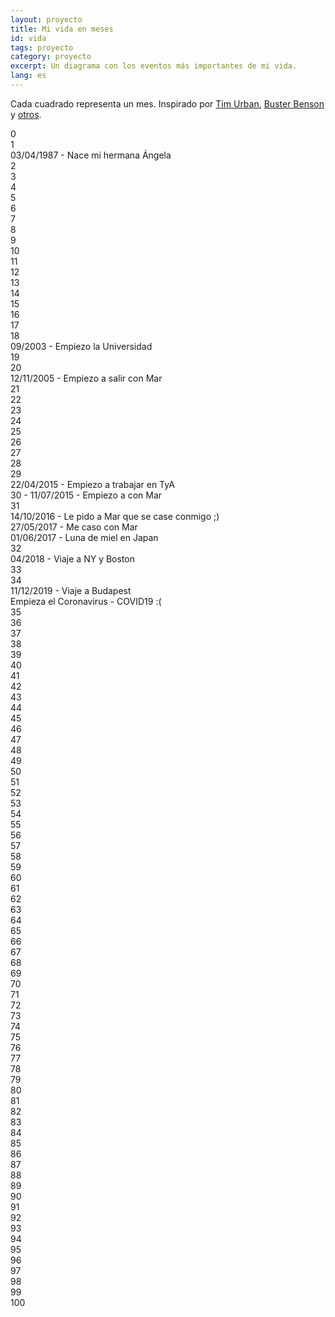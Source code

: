 ```yaml
---
layout: proyecto
title: Mi vida en meses
id: vida
tags: proyecto
category: proyecto
excerpt: Un diagrama con los eventos más importantes de mi vida.
lang: es
---
```


Cada cuadrado representa un mes.
Inspirado por <a href="https://waitbutwhy.com/2014/05/life-weeks.html">Tim Urban</a>, <a href="http://busterbenson.com">Buster Benson</a> y <a href="https://labs.coruscantconsulting.co.uk/life/weeks/">otros</a>.

<div class="vidagrid">
<div class="sq alive" title="07/1985">0</div>
<div class="sq alive" title="08/1985"></div>
<div class="sq alive" title="09/1985"></div>
<div class="sq alive" title="10/1985"></div>
<div class="sq alive" title="11/1985"></div>
<div class="sq alive" title="12/1985"></div>
<div class="sq alive" title="01/1986"></div>
<div class="sq alive" title="02/1986"></div>
<div class="sq alive" title="03/1986"></div>
<div class="sq alive" title="04/1986"></div>
<div class="sq alive" title="05/1986"></div>
<div class="sq alive" title="06/1986"></div>
<div class="sq alive" title="07/1986">1</div>
<div class="sq alive" title="08/1986"></div>
<div class="sq alive" title="09/1986"></div>
<div class="sq alive" title="10/1986"></div>
<div class="sq alive" title="11/1986"></div>
<div class="sq alive" title="12/1986"></div>
<div class="sq alive" title="01/1987"></div>
<div class="sq alive" title="02/1987"></div>
<div class="sq alive" title="03/1987"></div>
<div class="sq alive familia tooltip" title="04/1987"><span class="tooltiptext">03/04/1987 - Nace mi hermana Ángela</span></div>
<div class="sq alive" title="05/1987"></div>
<div class="sq alive" title="06/1987"></div>
<div class="sq alive" title="07/1987">2</div>
<div class="sq alive" title="08/1987"></div>
<div class="sq alive" title="09/1987"></div>
<div class="sq alive" title="10/1987"></div>
<div class="sq alive" title="11/1987"></div>
<div class="sq alive" title="12/1987"></div>
<div class="sq alive" title="01/1988"></div>
<div class="sq alive" title="02/1988"></div>
<div class="sq alive" title="03/1988"></div>
<div class="sq alive" title="04/1988"></div>
<div class="sq alive" title="05/1988"></div>
<div class="sq alive" title="06/1988"></div>
<div class="sq alive" title="07/1988">3</div>
<div class="sq alive" title="08/1988"></div>
<div class="sq alive" title="09/1988"></div>
<div class="sq alive" title="10/1988"></div>
<div class="sq alive" title="11/1988"></div>
<div class="sq alive" title="12/1988"></div>
<div class="sq alive" title="01/1989"></div>
<div class="sq alive" title="02/1989"></div>
<div class="sq alive" title="03/1989"></div>
<div class="sq alive" title="04/1989"></div>
<div class="sq alive" title="05/1989"></div>
<div class="sq alive" title="06/1989"></div>
<div class="sq alive " title="07/1989">4</div>
<div class="sq alive" title="08/1989"></div>
<div class="sq alive" title="09/1989"></div>
<div class="sq alive" title="10/1989"></div>
<div class="sq alive" title="11/1989"></div>
<div class="sq alive" title="12/1989"></div>
<div class="sq alive" title="01/1990"></div>
<div class="sq alive" title="02/1990"></div>
<div class="sq alive" title="03/1990"></div>
<div class="sq alive" title="04/1990"></div>
<div class="sq alive" title="05/1990"></div>
<div class="sq alive" title="06/1990"></div>
<div class="sq alive " title="07/1990">5</div>
<div class="sq alive" title="08/1990"></div>
<div class="sq alive" title="09/1990"></div>
<div class="sq alive" title="10/1990"></div>
<div class="sq alive" title="11/1990"></div>
<div class="sq alive" title="12/1990"></div>
<div class="sq alive" title="01/1991"></div>
<div class="sq alive" title="02/1991"></div>
<div class="sq alive" title="03/1991"></div>
<div class="sq alive" title="04/1991"></div>
<div class="sq alive" title="05/1991"></div>
<div class="sq alive" title="06/1991"></div>
<div class="sq alive" title="07/1991">6</div>
<div class="sq alive" title="08/1991"></div>
<div class="sq alive" title="09/1991"></div>
<div class="sq alive" title="10/1991"></div>
<div class="sq alive" title="11/1991"></div>
<div class="sq alive" title="12/1991"></div>
<div class="sq alive" title="01/1992"></div>
<div class="sq alive" title="02/1992"></div>
<div class="sq alive" title="03/1992"></div>
<div class="sq alive" title="04/1992"></div>
<div class="sq alive" title="05/1992"></div>
<div class="sq alive" title="06/1992"></div>
<div class="sq alive" title="07/1992">7</div>
<div class="sq alive" title="08/1992"></div>
<div class="sq alive" title="09/1992"></div>
<div class="sq alive" title="10/1992"></div>
<div class="sq alive" title="11/1992"></div>
<div class="sq alive" title="12/1992"></div>
<div class="sq alive" title="01/1993"></div>
<div class="sq alive" title="02/1993"></div>
<div class="sq alive" title="03/1993"></div>
<div class="sq alive" title="04/1993"></div>
<div class="sq alive" title="05/1993"></div>
<div class="sq alive" title="06/1993"></div>
<div class="sq alive" title="07/1993">8</div>
<div class="sq alive" title="08/1993"></div>
<div class="sq alive" title="09/1993"></div>
<div class="sq alive" title="10/1993"></div>
<div class="sq alive" title="11/1993"></div>
<div class="sq alive" title="12/1993"></div>
<div class="sq alive" title="01/1994"></div>
<div class="sq alive" title="02/1994"></div>
<div class="sq alive" title="03/1994"></div>
<div class="sq alive" title="04/1994"></div>
<div class="sq alive" title="05/1994"></div>
<div class="sq alive" title="06/1994"></div>
<div class="sq alive" title="07/1994">9</div>
<div class="sq alive" title="08/1994"></div>
<div class="sq alive" title="09/1994"></div>
<div class="sq alive" title="10/1994"></div>
<div class="sq alive" title="11/1994"></div>
<div class="sq alive" title="12/1994"></div>
<div class="sq alive" title="01/1995"></div>
<div class="sq alive" title="02/1995"></div>
<div class="sq alive" title="03/1995"></div>
<div class="sq alive" title="04/1995"></div>
<div class="sq alive" title="05/1995"></div>
<div class="sq alive" title="06/1995"></div>
<div class="sq alive" title="07/1995">10</div>
<div class="sq alive" title="08/1995"></div>
<div class="sq alive" title="09/1995"></div>
<div class="sq alive" title="10/1995"></div>
<div class="sq alive" title="11/1995"></div>
<div class="sq alive" title="12/1995"></div>
<div class="sq alive" title="01/1996"></div>
<div class="sq alive" title="02/1996"></div>
<div class="sq alive" title="03/1996"></div>
<div class="sq alive" title="04/1996"></div>
<div class="sq alive" title="05/1996"></div>
<div class="sq alive" title="06/1996"></div>
<div class="sq alive" title="07/1996">11</div>
<div class="sq alive" title="08/1996"></div>
<div class="sq alive" title="09/1996"></div>
<div class="sq alive" title="10/1996"></div>
<div class="sq alive" title="11/1996"></div>
<div class="sq alive" title="12/1996"></div>
<div class="sq alive" title="01/1997"></div>
<div class="sq alive" title="02/1997"></div>
<div class="sq alive" title="03/1997"></div>
<div class="sq alive" title="04/1997"></div>
<div class="sq alive" title="05/1997"></div>
<div class="sq alive" title="06/1997"></div>
<div class="sq alive" title="07/1997">12</div>
<div class="sq alive" title="08/1997"></div>
<div class="sq alive" title="09/1997"></div>
<div class="sq alive" title="10/1997"></div>
<div class="sq alive" title="11/1997"></div>
<div class="sq alive" title="12/1997"></div>
<div class="sq alive" title="01/1998"></div>
<div class="sq alive" title="02/1998"></div>
<div class="sq alive" title="03/1998"></div>
<div class="sq alive" title="04/1998"></div>
<div class="sq alive" title="05/1998"></div>
<div class="sq alive" title="06/1998"></div>
<div class="sq alive " title="07/1998">13</div>
<div class="sq alive" title="08/1998"></div>
<div class="sq alive" title="09/1998"></div>
<div class="sq alive" title="10/1998"></div>
<div class="sq alive" title="11/1998"></div>
<div class="sq alive" title="12/1998"></div>
<div class="sq alive" title="01/1999"></div>
<div class="sq alive" title="02/1999"></div>
<div class="sq alive" title="03/1999"></div>
<div class="sq alive" title="04/1999"></div>
<div class="sq alive" title="05/1999"></div>
<div class="sq alive" title="06/1999"></div>
<div class="sq alive" title="07/1999">14</div>
<div class="sq alive" title="08/1999"></div>
<div class="sq alive" title="09/1999"></div>
<div class="sq alive" title="10/1999"></div>
<div class="sq alive" title="11/1999"></div>
<div class="sq alive" title="12/1999"></div>
<div class="sq alive" title="01/2000"></div>
<div class="sq alive" title="02/2000"></div>
<div class="sq alive" title="03/2000"></div>
<div class="sq alive" title="04/2000"></div>
<div class="sq alive" title="05/2000"></div>
<div class="sq alive" title="06/2000"></div>
<div class="sq alive" title="07/2000">15</div>
<div class="sq alive" title="08/2000"></div>
<div class="sq alive" title="09/2000"></div>
<div class="sq alive" title="10/2000"></div>
<div class="sq alive" title="11/2000"></div>
<div class="sq alive" title="12/2000"></div>
<div class="sq alive" title="01/2001"></div>
<div class="sq alive" title="02/2001"></div>
<div class="sq alive" title="03/2001"></div>
<div class="sq alive" title="04/2001"></div>
<div class="sq alive" title="05/2001"></div>
<div class="sq alive" title="06/2001"></div>
<div class="sq alive" title="07/2001">16</div>
<div class="sq alive" title="08/2001"></div>
<div class="sq alive" title="09/2001"></div>
<div class="sq alive" title="10/2001"></div>
<div class="sq alive" title="11/2001"></div>
<div class="sq alive" title="12/2001"></div>
<div class="sq alive" title="01/2002"></div>
<div class="sq alive" title="02/2002"></div>
<div class="sq alive" title="03/2002"></div>
<div class="sq alive" title="04/2002"></div>
<div class="sq alive" title="05/2002"></div>
<div class="sq alive" title="06/2002"></div>
<div class="sq alive" title="07/2002">17</div>
<div class="sq alive" title="07/2002"></div>
<div class="sq alive" title="09/2002"></div>
<div class="sq alive" title="10/2002"></div>
<div class="sq alive" title="11/2002"></div>
<div class="sq alive" title="12/2002"></div>
<div class="sq alive" title="01/2003"></div>
<div class="sq alive" title="02/2003"></div>
<div class="sq alive" title="03/2003"></div>
<div class="sq alive" title="04/2003"></div>
<div class="sq alive" title="05/2003"></div>
<div class="sq alive" title="06/2003"></div>
<div class="sq alive" title="07/2003">18</div>
<div class="sq alive" title="08/2003"></div>
<div class="sq alive trabajo tooltip" title="09/2003"><span class="tooltiptext">09/2003 - Empiezo la Universidad</span></div>
<div class="sq alive" title=""></div>
<div class="sq alive" title="11/2003"></div>
<div class="sq alive" title="12/2003"></div>
<div class="sq alive" title="01/2004"></div>
<div class="sq alive" title="02/2004"></div>
<div class="sq alive" title="03/2004"></div>
<div class="sq alive" title="04/2004"></div>
<div class="sq alive" title="05/2004"></div>
<div class="sq alive" title="06/2004"></div>
<div class="sq alive " title="07/2004">19</div>
<div class="sq alive" title="08/2004"></div>
<div class="sq alive" title="09/2004"></div>
<div class="sq alive" title="10/2004"></div>
<div class="sq alive" title="11/2004"></div>
<div class="sq alive" title="12/2004"></div>
<div class="sq alive" title="01/2005"></div>
<div class="sq alive" title="02/2005"></div>
<div class="sq alive" title="03/2005"></div>
<div class="sq alive" title="04/2005"></div>
<div class="sq alive" title="05/2005"></div>
<div class="sq alive" title="06/2005"></div>
<div class="sq alive " title="07/2005">20</div>
<div class="sq alive" title="08/2005"></div>
<div class="sq alive" title="09/2005"></div>
<div class="sq alive" title="10/2005"></div>
<div class="sq alive tooltip mar" title="11/2005"><span class="tooltiptext">12/11/2005 - Empiezo a salir con Mar</span></div>
<div class="sq alive" title="12/2005"></div>
<div class="sq alive" title="01/2006"></div>
<div class="sq alive" title="02/2006"></div>
<div class="sq alive" title="03/2006"></div>
<div class="sq alive" title="04/2006"></div>
<div class="sq alive" title="05/2006"></div>
<div class="sq alive" title="06/2006"></div>
<div class="sq alive " title="07/2006">21</div>
<div class="sq alive" title="08/2006"></div>
<div class="sq alive" title="09/2006"></div>
<div class="sq alive" title="10/2006"></div>
<div class="sq alive" title="11/2006"></div>
<div class="sq alive" title="12/2006"></div>
<div class="sq alive" title="01/2007"></div>
<div class="sq alive" title="02/2007"></div>
<div class="sq alive" title="03/2007"></div>
<div class="sq alive" title="04/2007"></div>
<div class="sq alive" title="05/2007"></div>
<div class="sq alive" title="06/2007"></div>
<div class="sq alive " title="07/2007">22</div>
<div class="sq alive" title="08/2007"></div>
<div class="sq alive" title=""></div>
<div class="sq alive" title=""></div>
<div class="sq alive" title=""></div>
<div class="sq alive" title=""></div>
<div class="sq alive" title=""></div>
<div class="sq alive" title=""></div>
<div class="sq alive" title=""></div>
<div class="sq alive" title=""></div>
<div class="sq alive" title=""></div>
<div class="sq alive" title=""></div>
<div class="sq alive " title="07/2008">23</div>
<div class="sq alive" title="07/2008"></div>
<div class="sq alive" title=""></div>
<div class="sq alive" title=""></div>
<div class="sq alive" title=""></div>
<div class="sq alive" title=""></div>
<div class="sq alive" title=""></div>
<div class="sq alive" title=""></div>
<div class="sq alive" title=""></div>
<div class="sq alive" title=""></div>
<div class="sq alive" title=""></div>
<div class="sq alive" title=""></div>
<div class="sq alive " title="07/2009">24</div>
<div class="sq alive" title="07/2009"></div>
<div class="sq alive" title=""></div>
<div class="sq alive" title=""></div>
<div class="sq alive" title=""></div>
<div class="sq alive" title=""></div>
<div class="sq alive" title=""></div>
<div class="sq alive" title=""></div>
<div class="sq alive" title=""></div>
<div class="sq alive" title=""></div>
<div class="sq alive" title=""></div>
<div class="sq alive" title=""></div>
<div class="sq alive " title="">25</div>
<div class="sq alive" title="07/2010"></div>
<div class="sq alive" title=""></div>
<div class="sq alive" title=""></div>
<div class="sq alive" title=""></div>
<div class="sq alive" title=""></div>
<div class="sq alive" title=""></div>
<div class="sq alive" title=""></div>
<div class="sq alive" title=""></div>
<div class="sq alive" title=""></div>
<div class="sq alive" title=""></div>
<div class="sq alive" title=""></div>
<div class="sq alive " title="">26</div>
<div class="sq alive" title="07/2011"></div>
<div class="sq alive" title=""></div>
<div class="sq alive" title=""></div>
<div class="sq alive" title=""></div>
<div class="sq alive" title=""></div>
<div class="sq alive" title=""></div>
<div class="sq alive" title=""></div>
<div class="sq alive" title=""></div>
<div class="sq alive" title=""></div>
<div class="sq alive" title=""></div>
<div class="sq alive" title=""></div>
<div class="sq alive " title="">27</div>
<div class="sq alive" title="07/2012"></div>
<div class="sq alive" title=""></div>
<div class="sq alive" title=""></div>
<div class="sq alive" title=""></div>
<div class="sq alive" title=""></div>
<div class="sq alive" title=""></div>
<div class="sq alive" title=""></div>
<div class="sq alive" title=""></div>
<div class="sq alive" title=""></div>
<div class="sq alive" title=""></div>
<div class="sq alive" title=""></div>
<div class="sq alive " title="">28</div>
<div class="sq alive" title="07/2013"></div>
<div class="sq alive" title="08/2013"></div>
<div class="sq alive" title="09/2013"></div>
<div class="sq alive" title="10/2013"></div>
<div class="sq alive" title="11/2013"></div>
<div class="sq alive" title="12/2013"></div>
<div class="sq alive" title="01/2014"></div>
<div class="sq alive" title="02/2014"></div>
<div class="sq alive" title="03/2014"></div>
<div class="sq alive" title="05/2014"></div>
<div class="sq alive" title="06/2014"></div>
<div class="sq alive " title="07/2014">29</div>
<div class="sq alive" title="08/2014"></div>
<div class="sq alive" title="09/2014"></div>
<div class="sq alive" title="10/2014"></div>
<div class="sq alive" title="11/2014"></div>
<div class="sq alive" title="12/2014"></div>
<div class="sq alive" title="01/2015"></div>
<div class="sq alive" title="02/2015"></div>
<div class="sq alive" title="03/2015"></div>
<div class="sq alive trabajo tooltip" title="04/2015"><span class="tooltiptext">22/04/2015 - Empiezo a trabajar en TyA</span></div>
<div class="sq alive" title="05/2015"></div>
<div class="sq alive" title="06/2015"></div>
<div class="sq alive casa tooltip" title="07/2015">30 - <span class="tooltiptext">11/07/2015 - Empiezo a con Mar</span></div>
<div class="sq alive" title="08/2015"></div>
<div class="sq alive" title="09/2015"></div>
<div class="sq alive" title="10/2015"></div>
<div class="sq alive" title="11/2015"></div>
<div class="sq alive" title="12/2015"></div>
<div class="sq alive" title="01/2016"></div>
<div class="sq alive" title="02/2016"></div>
<div class="sq alive" title="03/2016"></div>
<div class="sq alive " title="04/2016"></div>
<div class="sq alive" title="05/2016"></div>
<div class="sq alive" title="06/2016"></div>
<div class="sq alive" title="07/2016">31</div>
<div class="sq alive" title="08/2016"></div>
<div class="sq alive" title="09/2016"></div>
<div class="sq alive mar tooltip" title="10/2016"><span class="tooltiptext">14/10/2016 - Le pido a Mar que se case conmigo ;)</span></div>
<div class="sq alive" title="11/2016"></div>
<div class="sq alive" title="12/2016"></div>
<div class="sq alive" title="01/2017"></div>
<div class="sq alive" title="02/2017"></div>
<div class="sq alive" title="03/2017"></div>
<div class="sq alive" title="04/2017"></div>
<div class="sq alive mar tooltip" title="05/2017"><span class="tooltiptext">27/05/2017 - Me caso con Mar</span></div>
<div class="sq alive viaje tooltip" title="06/2017"><span class="tooltiptext">01/06/2017 - Luna de miel en Japan</span></div>
<div class="sq alive" title="07/2017">32</div>
<div class="sq alive" title="08/2017"></div>
<div class="sq alive" title="09/2017"></div>
<div class="sq alive" title="10/2017"></div>
<div class="sq alive" title="11/2017"></div>
<div class="sq alive" title="12/2017"></div>
<div class="sq alive" title="01/2018"></div>
<div class="sq alive" title="02/2018"></div>
<div class="sq alive" title="03/2018"></div>
<div class="sq alive viaje tooltip" title="04/2018"><span class="tooltiptext">04/2018 - Viaje a NY y Boston</span></div>
<div class="sq alive" title="05/2018"></div>
<div class="sq alive" title="06/2018"></div>
<div class="sq alive " title="07/2018">33</div>
<div class="sq alive" title="08/2018"></div>
<div class="sq alive" title="09/2018"></div>
<div class="sq alive" title="10/2018"></div>
<div class="sq alive" title="11/2018"></div>
<div class="sq alive" title="12/2018"></div>
<div class="sq alive" title="01/2019"></div>
<div class="sq alive" title="02/2019"></div>
<div class="sq alive" title="03/2019"></div>
<div class="sq alive" title="04/2019"></div>
<div class="sq alive" title="05/2019"></div>
<div class="sq alive" title="06/2019"></div>
<div class="sq alive" title="07/2019">34</div>
<div class="sq alive" title="08/2019"></div>
<div class="sq alive" title="09/2019"></div>
<div class="sq alive" title="10/2019"></div>
<div class="sq alive" title="11/2019"></div>
<div class="sq alive viaje" title="12/2019">11/12/2019 - Viaje a Budapest</div>
<div class="sq alive" title="01/2020"></div>
<div class="sq alive" title="02/2020">Empieza el Coronavirus - COVID19 :(</div>
<div class="sq alive" title="03/2020"> </div>
<div class="sq alive" title="04/2020"></div>
<div class="sq alive" title="05/2020"></div>
<div class="sq alive" title="06/2020"></div>
<div class="sq alive" title="07/2020">35</div>
<div class="sq alive" title="08/2020"></div>
<div class="sq alive" title="09/2020"></div>
<div class="sq alive" title="10/2020"></div>
<div class="sq " title="11/2020"></div>
<div class="sq " title="12/2020"></div>
<div class="sq " title="01/2021"></div>
<div class="sq " title="02/2021"></div>
<div class="sq " title="03/2021"></div>
<div class="sq " title=""></div>
<div class="sq " title=""></div>
<div class="sq " title=""></div>
<div class="sq " title="">36</div>
<div class="sq " title=""></div>
<div class="sq " title=""></div>
<div class="sq " title=""></div>
<div class="sq " title=""></div>
<div class="sq " title=""></div>
<div class="sq " title=""></div>
<div class="sq " title=""></div>
<div class="sq " title=""></div>
<div class="sq " title=""></div>
<div class="sq " title=""></div>
<div class="sq " title=""></div>
<div class="sq " title="">37</div>
<div class="sq " title=""></div>
<div class="sq " title=""></div>
<div class="sq " title=""></div>
<div class="sq " title=""></div>
<div class="sq " title=""></div>
<div class="sq " title=""></div>
<div class="sq " title=""></div>
<div class="sq " title=""></div>
<div class="sq " title=""></div>
<div class="sq " title=""></div>
<div class="sq " title=""></div>
<div class="sq " title="">38</div>
<div class="sq " title=""></div>
<div class="sq " title=""></div>
<div class="sq " title=""></div>
<div class="sq " title=""></div>
<div class="sq " title=""></div>
<div class="sq " title=""></div>
<div class="sq " title=""></div>
<div class="sq " title=""></div>
<div class="sq " title=""></div>
<div class="sq " title=""></div>
<div class="sq " title=""></div>
<div class="sq " title="">39</div>
<div class="sq " title=""></div>
<div class="sq " title=""></div>
<div class="sq " title=""></div>
<div class="sq " title=""></div>
<div class="sq " title=""></div>
<div class="sq " title=""></div>
<div class="sq " title=""></div>
<div class="sq " title=""></div>
<div class="sq " title=""></div>
<div class="sq " title=""></div>
<div class="sq " title=""></div>
<div class="sq " title="">40</div>
<div class="sq " title=""></div>
<div class="sq " title=""></div>
<div class="sq " title=""></div>
<div class="sq " title=""></div>
<div class="sq " title=""></div>
<div class="sq " title=""></div>
<div class="sq " title=""></div>
<div class="sq " title=""></div>
<div class="sq " title=""></div>
<div class="sq " title=""></div>
<div class="sq " title=""></div>
<div class="sq " title="">41</div>
<div class="sq " title=""></div>
<div class="sq " title=""></div>
<div class="sq " title=""></div>
<div class="sq " title=""></div>
<div class="sq " title=""></div>
<div class="sq " title=""></div>
<div class="sq " title=""></div>
<div class="sq " title=""></div>
<div class="sq " title=""></div>
<div class="sq " title=""></div>
<div class="sq " title=""></div>
<div class="sq " title="">42</div>
<div class="sq " title=""></div>
<div class="sq " title=""></div>
<div class="sq " title=""></div>
<div class="sq " title=""></div>
<div class="sq " title=""></div>
<div class="sq " title=""></div>
<div class="sq " title=""></div>
<div class="sq " title=""></div>
<div class="sq " title=""></div>
<div class="sq " title=""></div>
<div class="sq " title=""></div>
<div class="sq " title="">43</div>
<div class="sq " title=""></div>
<div class="sq " title=""></div>
<div class="sq " title=""></div>
<div class="sq " title=""></div>
<div class="sq " title=""></div>
<div class="sq " title=""></div>
<div class="sq " title=""></div>
<div class="sq " title=""></div>
<div class="sq " title=""></div>
<div class="sq " title=""></div>
<div class="sq " title=""></div>
<div class="sq " title="">44</div>
<div class="sq " title=""></div>
<div class="sq " title=""></div>
<div class="sq " title=""></div>
<div class="sq " title=""></div>
<div class="sq " title=""></div>
<div class="sq " title=""></div>
<div class="sq " title=""></div>
<div class="sq " title=""></div>
<div class="sq " title=""></div>
<div class="sq " title=""></div>
<div class="sq " title=""></div>
<div class="sq " title="">45</div>
<div class="sq " title=""></div>
<div class="sq " title=""></div>
<div class="sq " title=""></div>
<div class="sq " title=""></div>
<div class="sq " title=""></div>
<div class="sq " title=""></div>
<div class="sq " title=""></div>
<div class="sq " title=""></div>
<div class="sq " title=""></div>
<div class="sq " title=""></div>
<div class="sq " title=""></div>
<div class="sq " title="">46</div>
<div class="sq " title=""></div>
<div class="sq " title=""></div>
<div class="sq " title=""></div>
<div class="sq " title=""></div>
<div class="sq " title=""></div>
<div class="sq " title=""></div>
<div class="sq " title=""></div>
<div class="sq " title=""></div>
<div class="sq " title=""></div>
<div class="sq " title=""></div>
<div class="sq " title=""></div>
<div class="sq " title="">47</div>
<div class="sq " title=""></div>
<div class="sq " title=""></div>
<div class="sq " title=""></div>
<div class="sq " title=""></div>
<div class="sq " title=""></div>
<div class="sq " title=""></div>
<div class="sq " title=""></div>
<div class="sq " title=""></div>
<div class="sq " title=""></div>
<div class="sq " title=""></div>
<div class="sq " title=""></div>
<div class="sq " title="">48</div>
<div class="sq " title=""></div>
<div class="sq " title=""></div>
<div class="sq " title=""></div>
<div class="sq " title=""></div>
<div class="sq " title=""></div>
<div class="sq " title=""></div>
<div class="sq " title=""></div>
<div class="sq " title=""></div>
<div class="sq " title=""></div>
<div class="sq " title=""></div>
<div class="sq " title=""></div>
<div class="sq " title="">49</div>
<div class="sq " title=""></div>
<div class="sq " title=""></div>
<div class="sq " title=""></div>
<div class="sq " title=""></div>
<div class="sq " title=""></div>
<div class="sq " title=""></div>
<div class="sq " title=""></div>
<div class="sq " title=""></div>
<div class="sq " title=""></div>
<div class="sq " title=""></div>
<div class="sq " title=""></div>
<div class="sq " title="">50</div>
<div class="sq " title=""></div>
<div class="sq " title=""></div>
<div class="sq " title=""></div>
<div class="sq " title=""></div>
<div class="sq " title=""></div>
<div class="sq " title=""></div>
<div class="sq " title=""></div>
<div class="sq " title=""></div>
<div class="sq " title=""></div>
<div class="sq " title=""></div>
<div class="sq " title=""></div>
<div class="sq " title="">51</div>
<div class="sq " title=""></div>
<div class="sq " title=""></div>
<div class="sq " title=""></div>
<div class="sq " title=""></div>
<div class="sq " title=""></div>
<div class="sq " title=""></div>
<div class="sq " title=""></div>
<div class="sq " title=""></div>
<div class="sq " title=""></div>
<div class="sq " title=""></div>
<div class="sq " title=""></div>
<div class="sq " title="">52</div>
<div class="sq " title=""></div>
<div class="sq " title=""></div>
<div class="sq " title=""></div>
<div class="sq " title=""></div>
<div class="sq " title=""></div>
<div class="sq " title=""></div>
<div class="sq " title=""></div>
<div class="sq " title=""></div>
<div class="sq " title=""></div>
<div class="sq " title=""></div>
<div class="sq " title=""></div>
<div class="sq " title="">53</div>
<div class="sq " title=""></div>
<div class="sq " title=""></div>
<div class="sq " title=""></div>
<div class="sq " title=""></div>
<div class="sq " title=""></div>
<div class="sq " title=""></div>
<div class="sq " title=""></div>
<div class="sq " title=""></div>
<div class="sq " title=""></div>
<div class="sq " title=""></div>
<div class="sq " title=""></div>
<div class="sq " title="">54</div>
<div class="sq " title=""></div>
<div class="sq " title=""></div>
<div class="sq " title=""></div>
<div class="sq " title=""></div>
<div class="sq " title=""></div>
<div class="sq " title=""></div>
<div class="sq " title=""></div>
<div class="sq " title=""></div>
<div class="sq " title=""></div>
<div class="sq " title=""></div>
<div class="sq " title=""></div>
<div class="sq " title="">55</div>
<div class="sq " title=""></div>
<div class="sq " title=""></div>
<div class="sq " title=""></div>
<div class="sq " title=""></div>
<div class="sq " title=""></div>
<div class="sq " title=""></div>
<div class="sq " title=""></div>
<div class="sq " title=""></div>
<div class="sq " title=""></div>
<div class="sq " title=""></div>
<div class="sq " title=""></div>
<div class="sq " title="">56</div>
<div class="sq " title=""></div>
<div class="sq " title=""></div>
<div class="sq " title=""></div>
<div class="sq " title=""></div>
<div class="sq " title=""></div>
<div class="sq " title=""></div>
<div class="sq " title=""></div>
<div class="sq " title=""></div>
<div class="sq " title=""></div>
<div class="sq " title=""></div>
<div class="sq " title=""></div>
<div class="sq " title="">57</div>
<div class="sq " title=""></div>
<div class="sq " title=""></div>
<div class="sq " title=""></div>
<div class="sq " title=""></div>
<div class="sq " title=""></div>
<div class="sq " title=""></div>
<div class="sq " title=""></div>
<div class="sq " title=""></div>
<div class="sq " title=""></div>
<div class="sq " title=""></div>
<div class="sq " title=""></div>
<div class="sq " title="">58</div>
<div class="sq " title=""></div>
<div class="sq " title=""></div>
<div class="sq " title=""></div>
<div class="sq " title=""></div>
<div class="sq " title=""></div>
<div class="sq " title=""></div>
<div class="sq " title=""></div>
<div class="sq " title=""></div>
<div class="sq " title=""></div>
<div class="sq " title=""></div>
<div class="sq " title=""></div>
<div class="sq " title="">59</div>
<div class="sq " title=""></div>
<div class="sq " title=""></div>
<div class="sq " title=""></div>
<div class="sq " title=""></div>
<div class="sq " title=""></div>
<div class="sq " title=""></div>
<div class="sq " title=""></div>
<div class="sq " title=""></div>
<div class="sq " title=""></div>
<div class="sq " title=""></div>
<div class="sq " title=""></div>
<div class="sq " title="">60</div>
<div class="sq " title=""></div>
<div class="sq " title=""></div>
<div class="sq " title=""></div>
<div class="sq " title=""></div>
<div class="sq " title=""></div>
<div class="sq " title=""></div>
<div class="sq " title=""></div>
<div class="sq " title=""></div>
<div class="sq " title=""></div>
<div class="sq " title=""></div>
<div class="sq " title=""></div>
<div class="sq " title="">61</div>
<div class="sq " title=""></div>
<div class="sq " title=""></div>
<div class="sq " title=""></div>
<div class="sq " title=""></div>
<div class="sq " title=""></div>
<div class="sq " title=""></div>
<div class="sq " title=""></div>
<div class="sq " title=""></div>
<div class="sq " title=""></div>
<div class="sq " title=""></div>
<div class="sq " title=""></div>
<div class="sq " title="">62</div>
<div class="sq " title=""></div>
<div class="sq " title=""></div>
<div class="sq " title=""></div>
<div class="sq " title=""></div>
<div class="sq " title=""></div>
<div class="sq " title=""></div>
<div class="sq " title=""></div>
<div class="sq " title=""></div>
<div class="sq " title=""></div>
<div class="sq " title=""></div>
<div class="sq " title=""></div>
<div class="sq " title="">63</div>
<div class="sq " title=""></div>
<div class="sq " title=""></div>
<div class="sq " title=""></div>
<div class="sq " title=""></div>
<div class="sq " title=""></div>
<div class="sq " title=""></div>
<div class="sq " title=""></div>
<div class="sq " title=""></div>
<div class="sq " title=""></div>
<div class="sq " title=""></div>
<div class="sq " title=""></div>
<div class="sq " title="">64</div>
<div class="sq " title=""></div>
<div class="sq " title=""></div>
<div class="sq " title=""></div>
<div class="sq " title=""></div>
<div class="sq " title=""></div>
<div class="sq " title=""></div>
<div class="sq " title=""></div>
<div class="sq " title=""></div>
<div class="sq " title=""></div>
<div class="sq " title=""></div>
<div class="sq " title=""></div>
<div class="sq " title="">65</div>
<div class="sq " title=""></div>
<div class="sq " title=""></div>
<div class="sq " title=""></div>
<div class="sq " title=""></div>
<div class="sq " title=""></div>
<div class="sq " title=""></div>
<div class="sq " title=""></div>
<div class="sq " title=""></div>
<div class="sq " title=""></div>
<div class="sq " title=""></div>
<div class="sq " title=""></div>
<div class="sq " title="">66</div>
<div class="sq " title=""></div>
<div class="sq " title=""></div>
<div class="sq " title=""></div>
<div class="sq " title=""></div>
<div class="sq " title=""></div>
<div class="sq " title=""></div>
<div class="sq " title=""></div>
<div class="sq " title=""></div>
<div class="sq " title=""></div>
<div class="sq " title=""></div>
<div class="sq " title=""></div>
<div class="sq " title="">67</div>
<div class="sq " title=""></div>
<div class="sq " title=""></div>
<div class="sq " title=""></div>
<div class="sq " title=""></div>
<div class="sq " title=""></div>
<div class="sq " title=""></div>
<div class="sq " title=""></div>
<div class="sq " title=""></div>
<div class="sq " title=""></div>
<div class="sq " title=""></div>
<div class="sq " title=""></div>
<div class="sq " title="">68</div>
<div class="sq " title=""></div>
<div class="sq " title=""></div>
<div class="sq " title=""></div>
<div class="sq " title=""></div>
<div class="sq " title=""></div>
<div class="sq " title=""></div>
<div class="sq " title=""></div>
<div class="sq " title=""></div>
<div class="sq " title=""></div>
<div class="sq " title=""></div>
<div class="sq " title=""></div>
<div class="sq " title="">69</div>
<div class="sq " title=""></div>
<div class="sq " title=""></div>
<div class="sq " title=""></div>
<div class="sq " title=""></div>
<div class="sq " title=""></div>
<div class="sq " title=""></div>
<div class="sq " title=""></div>
<div class="sq " title=""></div>
<div class="sq " title=""></div>
<div class="sq " title=""></div>
<div class="sq " title=""></div>
<div class="sq " title="">70</div>
<div class="sq " title=""></div>
<div class="sq " title=""></div>
<div class="sq " title=""></div>
<div class="sq " title=""></div>
<div class="sq " title=""></div>
<div class="sq " title=""></div>
<div class="sq " title=""></div>
<div class="sq " title=""></div>
<div class="sq " title=""></div>
<div class="sq " title=""></div>
<div class="sq " title=""></div>
<div class="sq " title="">71</div>
<div class="sq " title=""></div>
<div class="sq " title=""></div>
<div class="sq " title=""></div>
<div class="sq " title=""></div>
<div class="sq " title=""></div>
<div class="sq " title=""></div>
<div class="sq " title=""></div>
<div class="sq " title=""></div>
<div class="sq " title=""></div>
<div class="sq " title=""></div>
<div class="sq " title=""></div>
<div class="sq " title="">72</div>
<div class="sq " title=""></div>
<div class="sq " title=""></div>
<div class="sq " title=""></div>
<div class="sq " title=""></div>
<div class="sq " title=""></div>
<div class="sq " title=""></div>
<div class="sq " title=""></div>
<div class="sq " title=""></div>
<div class="sq " title=""></div>
<div class="sq " title=""></div>
<div class="sq " title=""></div>
<div class="sq " title="">73</div>
<div class="sq " title=""></div>
<div class="sq " title=""></div>
<div class="sq " title=""></div>
<div class="sq " title=""></div>
<div class="sq " title=""></div>
<div class="sq " title=""></div>
<div class="sq " title=""></div>
<div class="sq " title=""></div>
<div class="sq " title=""></div>
<div class="sq " title=""></div>
<div class="sq " title=""></div>
<div class="sq " title="">74</div>
<div class="sq " title=""></div>
<div class="sq " title=""></div>
<div class="sq " title=""></div>
<div class="sq " title=""></div>
<div class="sq " title=""></div>
<div class="sq " title=""></div>
<div class="sq " title=""></div>
<div class="sq " title=""></div>
<div class="sq " title=""></div>
<div class="sq " title=""></div>
<div class="sq " title=""></div>
<div class="sq " title="">75</div>
<div class="sq " title=""></div>
<div class="sq " title=""></div>
<div class="sq " title=""></div>
<div class="sq " title=""></div>
<div class="sq " title=""></div>
<div class="sq " title=""></div>
<div class="sq " title=""></div>
<div class="sq " title=""></div>
<div class="sq " title=""></div>
<div class="sq " title=""></div>
<div class="sq " title=""></div>
<div class="sq " title="">76</div>
<div class="sq " title=""></div>
<div class="sq " title=""></div>
<div class="sq " title=""></div>
<div class="sq " title=""></div>
<div class="sq " title=""></div>
<div class="sq " title=""></div>
<div class="sq " title=""></div>
<div class="sq " title=""></div>
<div class="sq " title=""></div>
<div class="sq " title=""></div>
<div class="sq " title=""></div>
<div class="sq " title="">77</div>
<div class="sq " title=""></div>
<div class="sq " title=""></div>
<div class="sq " title=""></div>
<div class="sq " title=""></div>
<div class="sq " title=""></div>
<div class="sq " title=""></div>
<div class="sq " title=""></div>
<div class="sq " title=""></div>
<div class="sq " title=""></div>
<div class="sq " title=""></div>
<div class="sq " title=""></div>
<div class="sq " title="">78</div>
<div class="sq " title=""></div>
<div class="sq " title=""></div>
<div class="sq " title=""></div>
<div class="sq " title=""></div>
<div class="sq " title=""></div>
<div class="sq " title=""></div>
<div class="sq " title=""></div>
<div class="sq " title=""></div>
<div class="sq " title=""></div>
<div class="sq " title=""></div>
<div class="sq " title=""></div>
<div class="sq " title="">79</div>
<div class="sq " title=""></div>
<div class="sq " title=""></div>
<div class="sq " title=""></div>
<div class="sq " title=""></div>
<div class="sq " title=""></div>
<div class="sq " title=""></div>
<div class="sq " title=""></div>
<div class="sq " title=""></div>
<div class="sq " title=""></div>
<div class="sq " title=""></div>
<div class="sq " title=""></div>
<div class="sq " title="">80</div>
<div class="sq " title=""></div>
<div class="sq " title=""></div>
<div class="sq " title=""></div>
<div class="sq " title=""></div>
<div class="sq " title=""></div>
<div class="sq muerte" title="Esperanza de vida de un hombre en España"></div>
<div class="sq " title=""></div>
<div class="sq " title=""></div>
<div class="sq " title=""></div>
<div class="sq " title=""></div>
<div class="sq " title=""></div>
<div class="sq " title="">81</div>
<div class="sq " title=""></div>
<div class="sq " title=""></div>
<div class="sq " title=""></div>
<div class="sq " title=""></div>
<div class="sq " title=""></div>
<div class="sq " title=""></div>
<div class="sq " title=""></div>
<div class="sq " title=""></div>
<div class="sq " title=""></div>
<div class="sq " title=""></div>
<div class="sq " title=""></div>
<div class="sq " title="">82</div>
<div class="sq " title=""></div>
<div class="sq " title=""></div>
<div class="sq " title=""></div>
<div class="sq " title=""></div>
<div class="sq " title=""></div>
<div class="sq " title=""></div>
<div class="sq " title=""></div>
<div class="sq " title=""></div>
<div class="sq " title=""></div>
<div class="sq " title=""></div>
<div class="sq " title=""></div>
<div class="sq " title="">83</div>
<div class="sq " title=""></div>
<div class="sq " title=""></div>
<div class="sq " title=""></div>
<div class="sq " title=""></div>
<div class="sq " title=""></div>
<div class="sq " title=""></div>
<div class="sq " title=""></div>
<div class="sq " title=""></div>
<div class="sq " title=""></div>
<div class="sq " title=""></div>
<div class="sq " title=""></div>
<div class="sq " title="">84</div>
<div class="sq " title=""></div>
<div class="sq " title=""></div>
<div class="sq " title=""></div>
<div class="sq " title=""></div>
<div class="sq " title=""></div>
<div class="sq " title=""></div>
<div class="sq " title=""></div>
<div class="sq " title=""></div>
<div class="sq " title=""></div>
<div class="sq " title=""></div>
<div class="sq " title=""></div>
<div class="sq " title="">85</div>
<div class="sq " title=""></div>
<div class="sq " title=""></div>
<div class="sq " title=""></div>
<div class="sq " title=""></div>
<div class="sq " title=""></div>
<div class="sq " title=""></div>
<div class="sq " title=""></div>
<div class="sq " title=""></div>
<div class="sq " title=""></div>
<div class="sq " title=""></div>
<div class="sq " title=""></div>
<div class="sq " title="">86</div>
<div class="sq " title=""></div>
<div class="sq " title=""></div>
<div class="sq " title=""></div>
<div class="sq " title=""></div>
<div class="sq " title=""></div>
<div class="sq " title=""></div>
<div class="sq " title=""></div>
<div class="sq " title=""></div>
<div class="sq " title=""></div>
<div class="sq " title=""></div>
<div class="sq " title=""></div>
<div class="sq " title="">87</div>
<div class="sq " title=""></div>
<div class="sq " title=""></div>
<div class="sq " title=""></div>
<div class="sq " title=""></div>
<div class="sq " title=""></div>
<div class="sq " title=""></div>
<div class="sq " title=""></div>
<div class="sq " title=""></div>
<div class="sq " title=""></div>
<div class="sq " title=""></div>
<div class="sq " title=""></div>
<div class="sq " title="">88</div>
<div class="sq " title=""></div>
<div class="sq " title=""></div>
<div class="sq " title=""></div>
<div class="sq " title=""></div>
<div class="sq " title=""></div>
<div class="sq " title=""></div>
<div class="sq " title=""></div>
<div class="sq " title=""></div>
<div class="sq " title=""></div>
<div class="sq " title=""></div>
<div class="sq " title=""></div>
<div class="sq " title="">89</div>
<div class="sq " title=""></div>
<div class="sq " title=""></div>
<div class="sq " title=""></div>
<div class="sq " title=""></div>
<div class="sq " title=""></div>
<div class="sq " title=""></div>
<div class="sq " title=""></div>
<div class="sq " title=""></div>
<div class="sq " title=""></div>
<div class="sq " title=""></div>
<div class="sq " title=""></div>
<div class="sq " title="">90</div>
<div class="sq " title=""></div>
<div class="sq " title=""></div>
<div class="sq " title=""></div>
<div class="sq " title=""></div>
<div class="sq " title=""></div>
<div class="sq " title=""></div>
<div class="sq " title=""></div>
<div class="sq " title=""></div>
<div class="sq " title=""></div>
<div class="sq " title=""></div>
<div class="sq " title=""></div>
<div class="sq " title="">91</div>
<div class="sq " title=""></div>
<div class="sq " title=""></div>
<div class="sq " title=""></div>
<div class="sq " title=""></div>
<div class="sq " title=""></div>
<div class="sq " title=""></div>
<div class="sq " title=""></div>
<div class="sq " title=""></div>
<div class="sq " title=""></div>
<div class="sq " title=""></div>
<div class="sq " title=""></div>
<div class="sq " title="">92</div>
<div class="sq " title=""></div>
<div class="sq " title=""></div>
<div class="sq " title=""></div>
<div class="sq " title=""></div>
<div class="sq " title=""></div>
<div class="sq " title=""></div>
<div class="sq " title=""></div>
<div class="sq " title=""></div>
<div class="sq " title=""></div>
<div class="sq " title=""></div>
<div class="sq " title=""></div>
<div class="sq " title="">93</div>
<div class="sq " title=""></div>
<div class="sq " title=""></div>
<div class="sq " title=""></div>
<div class="sq " title=""></div>
<div class="sq " title=""></div>
<div class="sq " title=""></div>
<div class="sq " title=""></div>
<div class="sq " title=""></div>
<div class="sq " title=""></div>
<div class="sq " title=""></div>
<div class="sq " title=""></div>
<div class="sq " title="">94</div>
<div class="sq " title=""></div>
<div class="sq " title=""></div>
<div class="sq " title=""></div>
<div class="sq " title=""></div>
<div class="sq " title=""></div>
<div class="sq " title=""></div>
<div class="sq " title=""></div>
<div class="sq " title=""></div>
<div class="sq " title=""></div>
<div class="sq " title=""></div>
<div class="sq " title=""></div>
<div class="sq " title="">95</div>
<div class="sq " title=""></div>
<div class="sq " title=""></div>
<div class="sq " title=""></div>
<div class="sq " title=""></div>
<div class="sq " title=""></div>
<div class="sq " title=""></div>
<div class="sq " title=""></div>
<div class="sq " title=""></div>
<div class="sq " title=""></div>
<div class="sq " title=""></div>
<div class="sq " title=""></div>
<div class="sq " title="">96</div>
<div class="sq " title=""></div>
<div class="sq " title=""></div>
<div class="sq " title=""></div>
<div class="sq " title=""></div>
<div class="sq " title=""></div>
<div class="sq " title=""></div>
<div class="sq " title=""></div>
<div class="sq " title=""></div>
<div class="sq " title=""></div>
<div class="sq " title=""></div>
<div class="sq " title=""></div>
<div class="sq " title="">97</div>
<div class="sq " title=""></div>
<div class="sq " title=""></div>
<div class="sq " title=""></div>
<div class="sq " title=""></div>
<div class="sq " title=""></div>
<div class="sq " title=""></div>
<div class="sq " title=""></div>
<div class="sq " title=""></div>
<div class="sq " title=""></div>
<div class="sq " title=""></div>
<div class="sq " title=""></div>
<div class="sq " title="">98</div>
<div class="sq " title=""></div>
<div class="sq " title=""></div>
<div class="sq " title=""></div>
<div class="sq " title=""></div>
<div class="sq " title=""></div>
<div class="sq " title=""></div>
<div class="sq " title=""></div>
<div class="sq " title=""></div>
<div class="sq " title=""></div>
<div class="sq " title=""></div>
<div class="sq " title=""></div>
<div class="sq " title="">99</div>
<div class="sq " title=""></div>
<div class="sq " title=""></div>
<div class="sq " title=""></div>
<div class="sq " title=""></div>
<div class="sq " title=""></div>
<div class="sq " title=""></div>
<div class="sq " title=""></div>
<div class="sq " title=""></div>
<div class="sq " title=""></div>
<div class="sq " title=""></div>
<div class="sq " title=""></div>
<div class="sq " title="">100</div>
<div class="sq " title=""></div>
<div class="sq " title=""></div>
<div class="sq " title=""></div>
<div class="sq " title=""></div>
<div class="sq " title=""></div>
<div class="sq " title=""></div>
<div class="sq " title=""></div>
<div class="sq " title=""></div>
<div class="sq " title=""></div>
<div class="sq " title=""></div>
<div class="sq " title=""></div>
</div>

